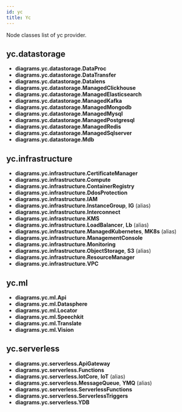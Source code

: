 ```yaml
---
id: yc
title: Yc
---
```


Node classes list of yc provider.

## yc.datastorage

- **diagrams.yc.datastorage.DataProc**
- **diagrams.yc.datastorage.DataTransfer**
- **diagrams.yc.datastorage.Datalens**
- **diagrams.yc.datastorage.ManagedClickhouse**
- **diagrams.yc.datastorage.ManagedElasticsearch**
- **diagrams.yc.datastorage.ManagedKafka**
- **diagrams.yc.datastorage.ManagedMongodb**
- **diagrams.yc.datastorage.ManagedMysql**
- **diagrams.yc.datastorage.ManagedPostgresql**
- **diagrams.yc.datastorage.ManagedRedis**
- **diagrams.yc.datastorage.ManagedSqlserver**
- **diagrams.yc.datastorage.Mdb**

## yc.infrastructure

- **diagrams.yc.infrastructure.CertificateManager**
- **diagrams.yc.infrastructure.Compute**
- **diagrams.yc.infrastructure.ContainerRegistry**
- **diagrams.yc.infrastructure.DdosProtection**
- **diagrams.yc.infrastructure.IAM**
- **diagrams.yc.infrastructure.InstanceGroup**, **IG** (alias)
- **diagrams.yc.infrastructure.Interconnect**
- **diagrams.yc.infrastructure.KMS**
- **diagrams.yc.infrastructure.LoadBalancer**, **Lb** (alias)
- **diagrams.yc.infrastructure.ManagedKubernetes**, **MK8s** (alias)
- **diagrams.yc.infrastructure.ManagementConsole**
- **diagrams.yc.infrastructure.Monitoring**
- **diagrams.yc.infrastructure.ObjectStorage**, **S3** (alias)
- **diagrams.yc.infrastructure.ResourceManager**
- **diagrams.yc.infrastructure.VPC**

## yc.ml

- **diagrams.yc.ml.Api**
- **diagrams.yc.ml.Datasphere**
- **diagrams.yc.ml.Locator**
- **diagrams.yc.ml.Speechkit**
- **diagrams.yc.ml.Translate**
- **diagrams.yc.ml.Vision**

## yc.serverless

- **diagrams.yc.serverless.ApiGateway**
- **diagrams.yc.serverless.Functions**
- **diagrams.yc.serverless.IotCore**, **IoT** (alias)
- **diagrams.yc.serverless.MessageQueue**, **YMQ** (alias)
- **diagrams.yc.serverless.ServerlessFunctions**
- **diagrams.yc.serverless.ServerlessTriggers**
- **diagrams.yc.serverless.YDB**

